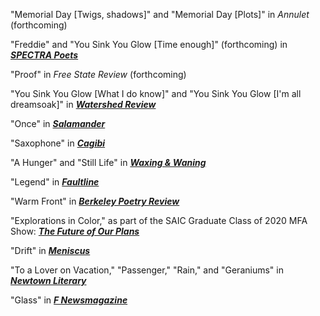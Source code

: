 "Memorial Day \[Twigs, shadows]" and "Memorial Day \[Plots]" in *Annulet* (forthcoming)

"Freddie" and "You Sink You Glow \[Time enough]" (forthcoming) in ***[SPECTRA Poets](https://spectrapoets.org/Freddie-by-Will-Russo)***

"Proof" in *Free State Review* (forthcoming)

"You Sink You Glow \[What I do know]" and "You Sink You Glow \[I'm all dreamsoak]" in ***[Watershed Review](https://watershedreview.com/poetry/will-russo/)***

"Once" in ***[Salamander](https://salamandermag.org/once/)***

"Saxophone" in ***[Cagibi](https://cagibilit.com/saxophone-2/)***

"A Hunger" and "Still Life" in ***[Waxing & Waning](https://www.waxingandwaning.org/issue-06/)***

"Legend" in ***[Faultline](https://faultline.sites.uci.edu/archive-issues/)***

"Warm Front" in ***[Berkeley Poetry Review](https://www.ocf.berkeley.edu/~bpr/past-issues/50th-issue/)***

"Explorations in Color," as part of the SAIC Graduate Class of 2020 MFA Show: ***[The Future of Our Plans](https://sites.saic.edu/gradshow2020/artists/will-russo/)***

"Drift" in ***[Meniscus](https://uploads.documents.cimpress.io/v1/uploads/37825af9-abf2-4839-a46b-9b750b98d3f9~110/original?tenant=vbu-digital)***

"To a Lover on Vacation," "Passenger," "Rain," and "Geraniums" in ***[Newtown Literary](https://www.newtownliterary.org/product-page/issue-15)***

"Glass" in ***[F Newsmagazine](https://fnewsmagazine.com/backissues/#flipbook-issue_2019_05_May/)***